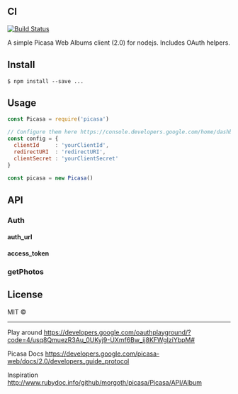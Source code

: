 CI
--

[![Build Status](https://travis-ci.org/esteban-uo/picasa.svg)](https://travis-ci.org/esteban-uo/picasa)

A simple Picasa Web Albums client (2.0) for nodejs. Includes OAuth helpers.

Install
-------

```
$ npm install --save ...
```

Usage
-----

```js
const Picasa = require('picasa')

// Configure them here https://console.developers.google.com/home/dashboard
const config = {
  clientId     : 'yourClientId',
  redirectURI  : 'redirectURI',
  clientSecret : 'yourClientSecret'
}

const picasa = new Picasa()
```

API
---

### Auth

#### auth_url

#### access_token

### getPhotos

License
-------

MIT ©

---

Play around https://developers.google.com/oauthplayground/?code=4/usq8QmuezR3Au_0UKyj9-UXmf6Bw_ij8KFWgIziYbpM#

Picasa Docs https://developers.google.com/picasa-web/docs/2.0/developers_guide_protocol

Inspiration http://www.rubydoc.info/github/morgoth/picasa/Picasa/API/Album
